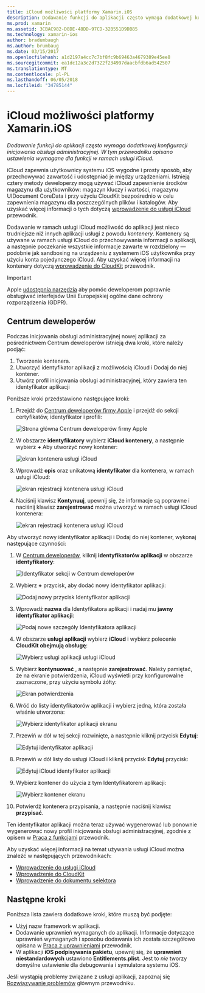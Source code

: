 ```yaml
---
title: iCloud możliwości platformy Xamarin.iOS
description: Dodawanie funkcji do aplikacji często wymaga dodatkowej konfiguracji inicjowania obsługi administracyjnej. W tym przewodniku opisano ustawienia wymagane dla funkcji w ramach usługi iCloud.
ms.prod: xamarin
ms.assetid: 3CBAC982-D8DE-48DD-97CD-32B551D9DB85
ms.technology: xamarin-ios
author: bradumbaugh
ms.author: brumbaug
ms.date: 03/15/2017
ms.openlocfilehash: a1d2197a4cc7c7bf8fc9b69463a4679389e45ee8
ms.sourcegitcommit: ea1dc12a3c2d7322f234997daacbfdb6ad542507
ms.translationtype: MT
ms.contentlocale: pl-PL
ms.lasthandoff: 06/05/2018
ms.locfileid: "34785144"
---
```

# <a name="icloud-capabilities-in-xamarinios"></a>iCloud możliwości platformy Xamarin.iOS

_Dodawanie funkcji do aplikacji często wymaga dodatkowej konfiguracji inicjowania obsługi administracyjnej. W tym przewodniku opisano ustawienia wymagane dla funkcji w ramach usługi iCloud._

iCloud zapewnia użytkownicy systemu iOS wygodne i prosty sposób, aby przechowywać zawartość i udostępniać je między urządzeniami. Istnieją cztery metody deweloperzy mogą używać iCloud zapewnienie środków magazynu dla użytkowników: magazyn kluczy i wartości, magazynu UIDocument CoreData i przy użyciu CloudKit bezpośrednio w celu zapewnienia magazynu dla poszczególnych plików i katalogów. Aby uzyskać więcej informacji o tych dotyczą [wprowadzenie do usługi iCloud](~/ios/data-cloud/introduction-to-icloud.md) przewodnik.

Dodawanie w ramach usługi iCloud możliwość do aplikacji jest nieco trudniejsze niż innych aplikacji usługi z powodu _kontenery_. Kontenery są używane w ramach usługi iCloud do przechowywania informacji o aplikacji, a następnie poczekanie wszystkie informacje zawarte w rozdzielony — podobnie jak sandboxing na urządzeniu z systemem iOS użytkownika przy użyciu konta pojedynczego iCloud. Aby uzyskać więcej informacji na kontenery dotyczą [wprowadzenie do CloudKit](~/ios/data-cloud/intro-to-cloudkit.md) przewodnik.

> [!IMPORTANT]
> Apple [udostępnia narzędzia](https://developer.apple.com/support/allowing-users-to-manage-data/) aby pomóc deweloperom poprawnie obsługiwać interfejsów Unii Europejskiej ogólne dane ochrony rozporządzenia (GDPR).

<a name="icloud-developer-center" />

## <a name="developer-center"></a>Centrum deweloperów

Podczas inicjowania obsługi administracyjnej nowej aplikacji za pośrednictwem Centrum deweloperów istnieją dwa kroki, które należy podjąć:

1.  Tworzenie kontenera.
2.  Utworzyć identyfikator aplikacji z możliwością iCloud i Dodaj do niej kontener.
3. Utwórz profil inicjowania obsługi administracyjnej, który zawiera ten identyfikator aplikacji

Poniższe kroki przedstawiono następujące kroki:

1.  Przejdź do [Centrum deweloperów firmy Apple](https://developer.apple.com/account/) i przejdź do sekcji certyfikatów, identyfikator i profili: 
    
     ![Strona główna Centrum deweloperów firmy Apple](icloud-capabilities-images/image22.png)

2.  W obszarze **identyfikatory** wybierz **iCloud kontenery**, a następnie wybierz **+** Aby utworzyć nowy kontener:  
    
    ![ekran kontenera usługi iCloud](icloud-capabilities-images/image23.png)

3.  Wprowadź **opis** oraz unikatową **identyfikator** dla kontenera, w ramach usługi iCloud: 
    
    ![ekran rejestracji kontenera usługi iCloud](icloud-capabilities-images/image24.png)

4.  Naciśnij klawisz **Kontynuuj**, upewnij się, że informacje są poprawne i naciśnij klawisz **zarejestrować** można utworzyć w ramach usługi iCloud kontenera:  
    
    ![ekran rejestracji kontenera usługi iCloud](icloud-capabilities-images/image25.png)

Aby utworzyć nowy identyfikator aplikacji i Dodaj do niej kontener, wykonaj następujące czynności:

1.  W [Centrum deweloperów](https://developer.apple.com/account/), kliknij **identyfikatorów aplikacji** w obszarze **identyfikatory**: 
    
    ![Identyfikator sekcji w Centrum deweloperów](icloud-capabilities-images/image26.png)

2.  Wybierz **+** przycisk, aby dodać nowy identyfikator aplikacji: 
    
    ![Dodaj nowy przycisk Identyfikator aplikacji](icloud-capabilities-images/image27.png)

3.  Wprowadź **nazwa** dla Identyfikatora aplikacji i nadaj mu **jawny identyfikator aplikacji**:
    
    ![Podaj nowe szczegóły Identyfikatora aplikacji](icloud-capabilities-images/image28.png)

4.  W obszarze **usługi aplikacji** wybierz **iCloud** i wybierz polecenie **CloudKit obejmują obsługę**:
    
    ![Wybierz usługi aplikacji usługi iCloud](icloud-capabilities-images/image29.png)

5.  Wybierz **kontynuować** , a następnie **zarejestrować**. Należy pamiętać, że na ekranie potwierdzenia, iCloud wyświetli przy konfigurowalne zaznaczone, przy użyciu symbolu żółty:   
    
    ![Ekran potwierdzenia](icloud-capabilities-images/image30.png)

6.  Wróć do listy identyfikatorów aplikacji i wybierz jedną, która została właśnie utworzona: 
    
    ![Wybierz identyfikator aplikacji ekranu](icloud-capabilities-images/image31.png)

7.  Przewiń w dół w tej sekcji rozwinięte, a następnie kliknij przycisk **Edytuj**:
    
    ![Edytuj identyfikator aplikacji](icloud-capabilities-images/image32.png)

8.  Przewiń w dół listy do usługi iCloud i kliknij przycisk **Edytuj** przycisk:  
    
    ![Edytuj iCloud identyfikator aplikacji](icloud-capabilities-images/image33.png)

9.  Wybierz kontener do użycia z tym Identyfikatorem aplikacji:  
    
    ![Wybierz kontener ekranu](icloud-capabilities-images/image34.png)

10. Potwierdź kontenera przypisania, a następnie naciśnij klawisz **przypisać**.
 
Ten identyfikator aplikacji można teraz używać wygenerować lub ponownie wygenerować nowy profil inicjowania obsługi administracyjnej, zgodnie z opisem w [Praca z funkcjami](~/ios/deploy-test/provisioning/capabilities/index.md) przewodnik. 

Aby uzyskać więcej informacji na temat używania usługi iCloud można znaleźć w następujących przewodnikach:

*   [Wprowadzenie do usługi iCloud](~/ios/data-cloud/introduction-to-icloud.md)
*   [Wprowadzenie do CloudKit](~/ios/data-cloud/intro-to-cloudkit.md)
*   [Wprowadzenie do dokumentu selektora](~/ios/platform/document-picker.md)

## <a name="next-steps"></a>Następne kroki
 
Poniższa lista zawiera dodatkowe kroki, które muszą być podjęte:

* Użyj nazw framework w aplikacji.
* Dodawanie uprawnień wymaganych do aplikacji. Informacje dotyczące uprawnień wymaganych i sposobu dodawania ich została szczegółowo opisana w [Praca z uprawnieniami](~/ios/deploy-test/provisioning/entitlements.md) przewodnik.
* W aplikacji **iOS podpisywania pakietu**, upewnij się, że **uprawnień niestandardowych** ustawiono **Entitlements.plist**. Jest to _nie_ tworzy domyślne ustawienie dla debugowania i symulatora systemu iOS.

Jeśli wystąpią problemy związane z usługi aplikacji, zapoznaj się [Rozwiązywanie problemów](~/ios/deploy-test/provisioning/capabilities/index.md) głównym przewodniku.
